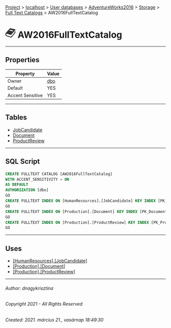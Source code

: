 #### 

[Project](../../../../../index.md) > [localhost](../../../../index.md) > [User databases](../../../index.md) > [AdventureWorks2016](../../index.md) > [Storage](../index.md) > [Full Text Catalogs](Full_Text_Catalogs.md) > AW2016FullTextCatalog

# ![Full Text Catalogs](../../../../../Images/FullTextCatalog32.png) AW2016FullTextCatalog

---

## <a name="#properties"></a>Properties

| Property | Value |
|---|---|
| Owner | [dbo](../../Security/Users/dbo.md) |
| Default | YES |
| Accent Sensitive | YES |


---

## <a name="#tables"></a>Tables

* [JobCandidate](../../Tables/JobCandidate.md)
* [Document](../../Tables/Document.md)
* [ProductReview](../../Tables/ProductReview.md)


---

## <a name="#sqlscript"></a>SQL Script

```sql
CREATE FULLTEXT CATALOG [AW2016FullTextCatalog]
WITH ACCENT_SENSITIVITY = ON
AS DEFAULT
AUTHORIZATION [dbo]
GO
CREATE FULLTEXT INDEX ON [HumanResources].[JobCandidate] KEY INDEX [PK_JobCandidate_JobCandidateID] ON [AW2016FullTextCatalog]
GO
CREATE FULLTEXT INDEX ON [Production].[Document] KEY INDEX [PK_Document_DocumentNode] ON [AW2016FullTextCatalog]
GO
CREATE FULLTEXT INDEX ON [Production].[ProductReview] KEY INDEX [PK_ProductReview_ProductReviewID] ON [AW2016FullTextCatalog]
GO

```


---

## <a name="#uses"></a>Uses

* [[HumanResources].[JobCandidate]](../../Tables/JobCandidate.md)
* [[Production].[Document]](../../Tables/Document.md)
* [[Production].[ProductReview]](../../Tables/ProductReview.md)


---

###### Author:  dnagykrisztina

###### Copyright 2021 - All Rights Reserved

###### Created: 2021. március 21., vasárnap 18:49:30

